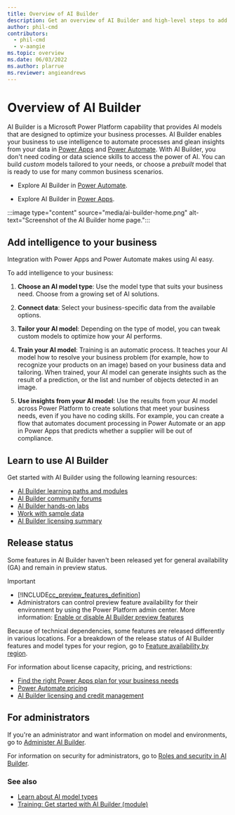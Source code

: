 ```yaml
---
title: Overview of AI Builder
description: Get an overview of AI Builder and high-level steps to add intelligence to your apps.
author: phil-cmd
contributors:
  - phil-cmd
  - v-aangie
ms.topic: overview
ms.date: 06/03/2022
ms.author: plarrue
ms.reviewer: angieandrews
---
```


# Overview of AI Builder

AI Builder is a Microsoft Power Platform capability that provides AI models that are designed to optimize your business processes. AI Builder enables your business to use intelligence to automate processes and glean insights from your data in [Power Apps](use-in-powerapps-overview.md) and [Power Automate](use-in-flow-overview.md). With AI Builder, you don't need coding or data science skills to access the power of AI. You can build *custom* models tailored to your needs, or choose a *prebuilt* model that is ready to use for many common business scenarios.

- Explore AI Builder in [Power Automate](use-in-flow-overview.md).

- Explore AI Builder in [Power Apps](use-in-powerapps-overview.md).

:::image type="content" source="media/ai-builder-home.png" alt-text="Screenshot of the AI Builder home page.":::

## Add intelligence to your business

Integration with Power Apps and Power Automate makes using AI easy.

To add intelligence to your business:

1. **Choose an AI model type**: Use the model type that suits your business need. Choose from a growing set of AI solutions.

1. **Connect data**: Select your business-specific data from the available options.

1. **Tailor your AI model**: Depending on the type of model, you can tweak custom models to optimize how your AI performs.

1. **Train your AI model**: Training is an automatic process. It teaches your AI model how to resolve your business problem (for example, how to recognize your products on an image) based on your business data and tailoring. When trained, your AI model can generate insights such as the result of a prediction, or the list and number of objects detected in an image.

1. **Use insights from your AI model**: Use the results from your AI model across Power Platform to create solutions that meet your business needs, even if you have no coding skills. For example, you can create a flow that automates document processing in Power Automate or an app in Power Apps that predicts whether a supplier will be out of compliance.

## Learn to use AI Builder

Get started with AI Builder using the following learning resources:

- [AI Builder learning paths and modules](/training/browse/?expanded=power-platform&products=ai-builder)
- [AI Builder community forums](https://go.microsoft.com/fwlink/?linkid=2092048)
- [AI Builder hands-on labs](https://go.microsoft.com/fwlink/?linkid=2103171)
- [Work with sample data](samples.md)
- [AI Builder licensing summary](administer-licensing.md)

## Release status

Some features in AI Builder haven't been released yet for general availability (GA) and remain in preview status.

> [!IMPORTANT]
>
> - [!INCLUDE[cc_preview_features_definition](./includes/cc-preview-features-definition.md)]
> - Administrators can control preview feature availability for their environment by using the Power Platform admin center. More information: [Enable or disable AI Builder preview features](administer.md#enable-or-disable-ai-builder-preview-features)

Because of technical dependencies, some features are released differently in various locations. For a breakdown of the release status of AI Builder features and model types for your region, go to [Feature availability by region](availability-region.md).

For information about license capacity, pricing, and restrictions:

- [Find the right Power Apps plan for your business needs](https://powerapps.microsoft.com/pricing/)
- [Power Automate pricing](https://flow.microsoft.com/pricing/)
- [AI Builder licensing and credit management](credit-management.md)

## For administrators

If you're an administrator and want information on model and environments, go to [Administer AI Builder](administer.md).

For information on security for administrators, go to [Roles and security in AI Builder](security.md).

### See also

- [Learn about AI model types](model-types.md)
- [Training: Get started with AI Builder (module)](/training/modules/get-started-with-ai-builder/)
